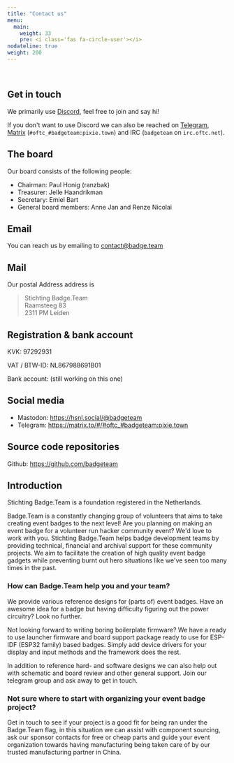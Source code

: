 ```yaml
---
title: "Contact us"
menu: 
  main:
    weight: 33
    pre: <i class='fas fa-circle-user'></i>
nodateline: true
weight: 200
---
```


<br />

## Get in touch

We primarily use [Discord](https://discord.gg/7m5NTezkmR), feel free to join and say hi!

If you don't want to use Discord we can also be reached on [Telegram](https://t.me/+tjHw6Rtao19jODM8), [Matrix](https://matrix.to/#/#oftc_#badgeteam:pixie.town) (`#oftc_#badgeteam:pixie.town`) and IRC (`badgeteam` on `irc.oftc.net`).

## The board

Our board consists of the following people:

 - Chairman: Paul Honig (ranzbak)
 - Treasurer: Jelle Haandrikman
 - Secretary: Emiel Bart
 - General board members: Anne Jan and Renze Nicolai

## Email

You can reach us by emailing to contact@badge.team

## Mail

Our postal Address address is

  > Stichting Badge.Team<br />
  > Raamsteeg 83<br />
  > 2311 PM Leiden

## Registration & bank account

KVK: 97292931

VAT / BTW-ID: NL867988691B01

Bank account: (still working on this one)

## Social media

 * Mastodon: https://hsnl.social/@badgeteam
 * Telegram: https://matrix.to/#/#oftc_#badgeteam:pixie.town

## Source code repositories

Github: https://github.com/badgeteam

## Introduction

Stichting Badge.Team is a foundation registered in the Netherlands.

Badge.Team is a constantly changing group of volunteers that aims to take creating event badges to the next level! Are you planning on making an event badge for a volunteer run hacker community event? We'd love to work with you. Stichting Badge.Team helps badge development teams by providing technical, financial and archival support for these community projects. We aim to facilitate the creation of high quality event badge gadgets while preventing burnt out hero situations like we've seen too many times in the past.

### How can Badge.Team help you and your team?

We provide various reference designs for (parts of) event badges. Have an awesome idea for a badge but having difficulty figuring out the power circuitry? Look no further.

Not looking forward to writing boring boilerplate firmware? We have a ready to use launcher firmware and board support package ready to use for ESP-IDF (ESP32 family) based badges. Simply add device drivers for your display and input methods and the framework does the rest.

In addition to reference hard- and software designs we can also help out with schematic and board review and other general support. Join our telegram group and ask away to get in touch.

### Not sure where to start with organizing your event badge project?

Get in touch to see if your project is a good fit for being ran under the Badge.Team flag, in this situation we can assist with component sourcing, ask our sponsor contacts for free or cheap parts and guide your event organization towards having manufacturing being taken care of by our trusted manufacturing partner in China.
